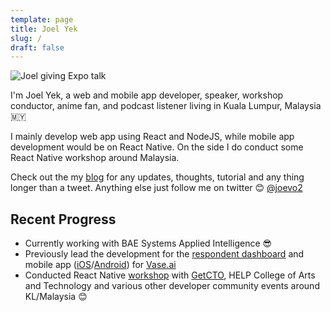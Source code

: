 ```yaml
---
template: page
title: Joel Yek
slug: /
draft: false
---
```

![Joel giving Expo talk](/media/18839699_1147547678725323_7972906241950516554_o.jpg "Joel giving Expo talk")

I'm Joel Yek, a web and mobile app developer, speaker, workshop conductor, anime fan, and podcast listener living in Kuala Lumpur, Malaysia 🇲🇾

I mainly develop web app using React and NodeJS, while mobile app development would be on React Native. On the side I do conduct some React Native workshop around Malaysia.

Check out the my [blog](https://joevo2.com/blog) for any updates, thoughts, tutorial and any thing longer than a tweet. Anything else just follow me on twitter 😊 [@joevo2](https://twitter.com/joevo2)

## Recent Progress

* Currently working with BAE Systems Applied Intelligence 😎 
* Previously lead the development for the [respondent dashboard](https://getvase.com) and mobile app ([iOS](https://apps.apple.com/my/app/vase-surveys/id1342109487)/[Android](https://play.google.com/store/apps/details?id=ai.vase.jaguar&hl=en)) for [Vase.ai](https://vase.ai)
* Conducted React Native [workshop](https://github.com/joevo2/johor-spending-tracking) with [GetCTO](https://getctoreactnative.peatix.com/?lang=en-my), HELP College of Arts and Technology and various other developer community events around KL/Malaysia 😊
